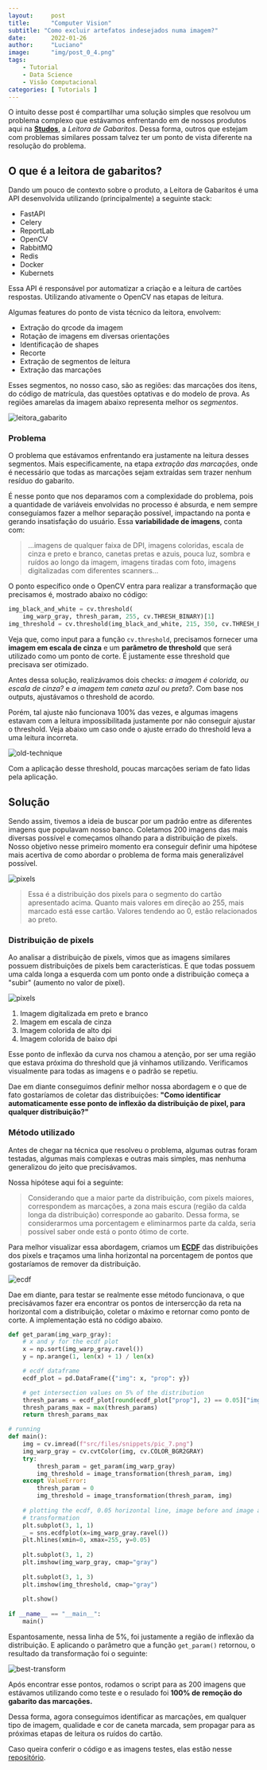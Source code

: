 ```yaml
---
layout:     post
title:      "Computer Vision"
subtitle: "Como excluir artefatos indesejados numa imagem?"
date:       2022-01-26
author:     "Luciano"
image:      "img/post_0_4.png"
tags:
    - Tutorial
    - Data Science
    - Visão Computacional
categories: [ Tutorials ]
---
```


O intuito desse post é compartilhar uma solução simples que resolvou um problema complexo que estávamos enfrentando em de nossos produtos aqui na [**Studos**](https://www.studos.com.br), a *Leitora de Gabaritos*. Dessa forma, outros que estejam com problemas similares possam talvez ter um ponto de vista diferente na resolução do problema.

## O que é a leitora de gabaritos?

Dando um pouco de contexto sobre o produto, a Leitora de Gabaritos é uma API desenvolvida utilizando (principalmente) a seguinte stack:

- FastAPI
- Celery
- ReportLab
- OpenCV
- RabbitMQ
- Redis
- Docker
- Kubernets

Essa API é responsável por automatizar a criação e a leitura de cartões respostas. Utilizando ativamente o OpenCV nas etapas de leitura.

Algumas features do ponto de vista técnico da leitora, envolvem:

- Extração do qrcode da imagem
- Rotação de imagens em diversas orientações
- Identificação de shapes
- Recorte
- Extração de segmentos de leitura
- Extração das marcações

Esses segmentos, no nosso caso, são as regiões: das marcações dos itens, do código de matrícula, das questões optativas e do modelo de prova. As regiões amarelas da imagem abaixo representa melhor os *segmentos*.


![leitora_gabarito](/img/leitora_gabarito/areas-of-reading.png)

### Problema

O problema que estávamos enfrentando era justamente na leitura desses segmentos. Mais especificamente, na etapa *extração das marcações*, onde é necessário que todas as marcações sejam extraídas sem trazer nenhum resíduo do gabarito.

É nesse ponto que nos deparamos com a complexidade do problema, pois a quantidade de variáveis envolvidas no processo é absurda, e nem sempre conseguíamos fazer a melhor separação possível, impactando na ponta e gerando insatisfação do usuário. Essa **variabilidade de imagens**, conta com: 

> ...imagens de qualquer faixa de DPI, imagens coloridas, escala de cinza e preto e branco, canetas pretas e azuis, pouca luz, sombra e ruídos ao longo da imagem, imagens tiradas com foto, imagens digitalizadas com diferentes scanners...

O ponto específico onde o OpenCV entra para realizar a transformação que precisamos é, mostrado abaixo no código:

```python
img_black_and_white = cv.threshold(
    img_warp_gray, thresh_param, 255, cv.THRESH_BINARY)[1]
img_threshold = cv.threshold(img_black_and_white, 215, 350, cv.THRESH_BINARY_INV)[1]
```

Veja que, como input para a função `cv.threshold`, precisamos fornecer uma **imagem em escala de cinza** e um **parâmetro de threshold** que será utilizado como um ponto de corte. É justamente esse threshold que precisava ser otimizado.

Antes dessa solução, realizávamos dois checks: *a imagem é colorida, ou escala de cinza?* e *a imagem tem caneta azul ou preta?*. Com base nos outputs, ajustávamos o threshold de acordo.

Porém, tal ajuste não funcionava 100% das vezes, e algumas imagens estavam com a leitura impossibilitada justamente por não conseguir ajustar o threshold. Veja abaixo um caso onde o ajuste errado do threshold leva a uma leitura incorreta.

![old-technique](/img/leitora_gabarito/old-transformation.png)

Com a aplicação desse threshold, poucas marcações seriam de fato lidas pela aplicação.

## Solução

Sendo assim, tivemos a ideia de buscar por um padrão entre as diferentes imagens que populavam nosso banco. Coletamos 200 imagens das mais diversas possível e começamos olhando para a distribuição de pixels. Nosso objetivo nesse primeiro momento era conseguir definir uma hipótese mais acertiva de como abordar o problema de forma mais generalizável possível.

![pixels](/img/leitora_gabarito/pixels-distributions.png)

> Essa é a distribuição dos pixels para o segmento do cartão apresentado acima. Quanto mais valores em direção ao 255, mais marcado está esse cartão. Valores tendendo ao 0, estão relacionados ao preto.


### Distribuição de pixels

Ao analisar a distribuição de pixels, vimos que as imagens similares possuem distribuições de pixels bem características. E que todas possuem uma calda longa a esquerda com um ponto onde a distribuição começa a "subir" (aumento no valor de pixel).

![pixels](/img/leitora_gabarito/distributions.png)

1. Imagem digitalizada em preto e branco
2. Imagem em escala de cinza
3. Imagem colorida de alto dpi
4. Imagem colorida de baixo dpi


Esse ponto de inflexão da curva nos chamou a atenção, por ser uma região que estava próxima do threshold que já vínhamos utilizando. Verificamos visualmente para todas as imagens e o padrão se repetiu. 

Dae em diante conseguimos definir melhor nossa abordagem e o que de fato gostaríamos de coletar das distribuições: **"Como identificar automaticamente esse ponto de inflexão da distribuição de pixel, para qualquer distribuição?"**

### Método utilizado

Antes de chegar na técnica que resolveu o problema, algumas outras foram testadas, algumas mais complexas e outras mais simples, mas nenhuma generalizou do jeito que precisávamos.

Nossa hipótese aqui foi a seguinte:

> Considerando que a maior parte da distribuição, com pixels maiores, correspondem as marcações, a zona mais escura (região da calda longa da distribuição) corresponde ao gabarito. Dessa forma, se considerarmos uma porcentagem e eliminarmos parte da calda, seria possível saber onde está o ponto ótimo de corte.

Para melhor visualizar essa abordagem, criamos um [**ECDF**](https://en.wikipedia.org/wiki/Empirical_distribution_function) das distribuições dos pixels e traçamos uma linha horizontal na porcentagem de pontos que gostaríamos de remover da distribuição.

![ecdf](/img/leitora_gabarito/ecdf.png)

Dae em diante, para testar se realmente esse método funcionava, o que precisávamos fazer era encontrar os pontos de intersercção da reta na horizontal com a distribuição, coletar o máximo e retornar como ponto de corte. A implementação está no código abaixo.

```python
def get_param(img_warp_gray):
    # x and y for the ecdf plot
    x = np.sort(img_warp_gray.ravel())
    y = np.arange(1, len(x) + 1) / len(x)

    # ecdf dataframe
    ecdf_plot = pd.DataFrame({"img": x, "prop": y})

    # get intersection values on 5% of the distribution
    thresh_params = ecdf_plot[round(ecdf_plot["prop"], 2) == 0.05]["img"].values
    thresh_params_max = max(thresh_params)
    return thresh_params_max

# running
def main():
    img = cv.imread(f"src/files/snippets/pic_7.png")
    img_warp_gray = cv.cvtColor(img, cv.COLOR_BGR2GRAY)
    try:
        thresh_param = get_param(img_warp_gray) 
        img_threshold = image_transformation(thresh_param, img)
    except ValueError:
        thresh_param = 0
        img_threshold = image_transformation(thresh_param, img)
    
    # plotting the ecdf, 0.05 horizontal line, image before and image after the
    # transformation
    plt.subplot(3, 1, 1)
    _ = sns.ecdfplot(x=img_warp_gray.ravel())
    plt.hlines(xmin=0, xmax=255, y=0.05)
    
    plt.subplot(3, 1, 2)
    plt.imshow(img_warp_gray, cmap="gray")
    
    plt.subplot(3, 1, 3)
    plt.imshow(img_threshold, cmap="gray")
    
    plt.show()
    
if __name__ == "__main__":
    main()

```

Espantosamente, nessa linha de 5%, foi justamente a região de inflexão da distribuição. E aplicando o parâmetro que a função `get_param()` retornou, o resultado da transformação foi o seguinte:

![best-transform](/img/leitora_gabarito/best-transformation.png)

Após encontrar esse pontos, rodamos o script para as 200 imagens que estávamos utilizando como teste e o resulado foi **100% de remoção do gabarito das marcações.**

Dessa forma, agora conseguimos identificar as marcações, em qualquer tipo de imagem, qualidade e cor de caneta marcada, sem propagar para as próximas etapas de leitura os ruídos do cartão.

Caso queira conferir o código e as imagens testes, elas estão nesse [repositório](https://github.com/LucianoBatista/auto-threshold-adjustment).